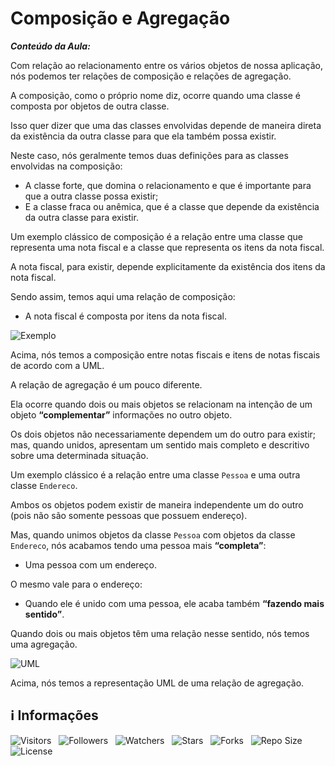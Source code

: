 <!-- Título -->
# Composição e Agregação

***Conteúdo da Aula:***

Com relação ao relacionamento entre os vários objetos de nossa aplicação, nós podemos ter relações de composição e relações de agregação.

A composição, como o próprio nome diz, ocorre quando uma classe é composta por objetos de outra classe.

Isso quer dizer que uma das classes envolvidas depende de maneira direta da existência da outra classe para que ela também possa existir.

Neste caso, nós geralmente temos duas definições para as classes envolvidas na composição:

* A classe forte, que domina o relacionamento e que é importante para que a outra classe possa existir;
* E a classe fraca ou anêmica, que é a classe que depende da existência da outra classe para existir.

Um exemplo clássico de composição é a relação entre uma classe que representa uma nota fiscal e a classe que representa os itens da nota fiscal.

A nota fiscal, para existir, depende explicitamente da existência dos itens da nota fiscal.

Sendo assim, temos aqui uma relação de composição:

* A nota fiscal é composta por itens da nota fiscal.

![Exemplo](https://d2v0x26thbzlwf.cloudfront.net/prod/13/img/rId174wgh0vtq.jub.png "Composição entre notas fiscais e itens de notas fiscais")

Acima, nós temos a composição entre notas fiscais e itens de notas fiscais de acordo com a UML.

A relação de agregação é um pouco diferente.

Ela ocorre quando dois ou mais objetos se relacionam na intenção de um objeto **“complementar”** informações no outro objeto.

Os dois objetos não necessariamente dependem um do outro para existir; mas, quando unidos, apresentam um sentido mais completo e descritivo sobre uma determinada situação.

Um exemplo clássico é a relação entre uma classe `Pessoa` e uma outra classe `Endereco`.

Ambos os objetos podem existir de maneira independente um do outro (pois não são somente pessoas que possuem endereço).

Mas, quando unimos objetos da classe `Pessoa` com objetos da classe `Endereco`, nós acabamos tendo uma pessoa mais **“completa”**:

* Uma pessoa com um endereço.

O mesmo vale para o endereço:

* Quando ele é unido com uma pessoa, ele acaba também **“fazendo mais sentido”**.

Quando dois ou mais objetos têm uma relação nesse sentido, nós temos uma agregação.

![UML](https://d2v0x26thbzlwf.cloudfront.net/prod/13/img/rId18d5g7v1u9.rnh.png "Representação UML de uma relação de agregação")

Acima, nós temos a representação UML de uma relação de agregação.

<!-- Informações -->
## &#8505; Informações

![Visitors](https://api.visitorbadge.io/api/visitors?path=Devsgeeknerd%2Fcla-com-agr-com-agr-car-log-ori-obj-com-bas&label=Visitantes&labelColor=%23700070&labelStyle=none&countColor=%23000fff&style=plastic&color=%23ffffff "Total de Visitantes")
&nbsp;
![Followers](https://img.shields.io/github/followers/Devsgeeknerd?style=p&label=Seguidores&labelColor=800080&color=000fff "Total de Seguidores")
&nbsp;
![Watchers](https://img.shields.io/github/watchers/Devsgeeknerd/cla-com-agr-com-agr-car-log-ori-obj-com-bas?style=p&label=Observadores&labelColor=800080&color=000fff "Total de Observadores")
&nbsp;
![Stars](https://img.shields.io/github/stars/Devsgeeknerd/cla-com-agr-com-agr-car-log-ori-obj-com-bas?style=p&label=Estrelas&labelColor=800080&color=000fff "Total de Estrelas")
&nbsp;
![Forks](https://img.shields.io/github/forks/Devsgeeknerd/cla-com-agr-com-agr-car-log-ori-obj-com-bas?style=p&label=Bifurcações&labelColor=800080&color=000fff "Total de Bifurcações")
&nbsp;
![Repo Size](https://img.shields.io/github/repo-size/Devsgeeknerd/cla-com-agr-com-agr-car-log-ori-obj-com-bas?style=p&label=Tamanho&labelColor=800080&color=000fff "Tamanho do Repositório")
&nbsp;
![License](https://img.shields.io/github/license/Devsgeeknerd/cla-com-agr-com-agr-car-log-ori-obj-com-bas?style=p&label=Licença&labelColor=800080&color=000fff "Licença do Repositório")
